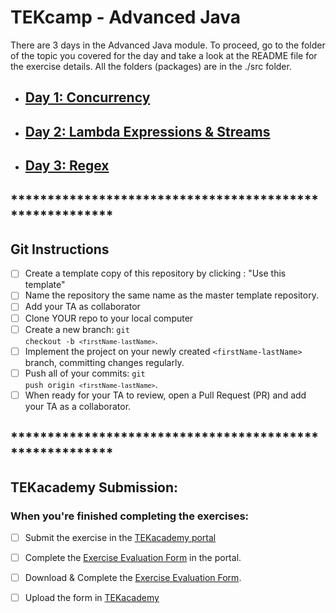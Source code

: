 # TEKcamp - Advanced Java

There are 3 days in the Advanced Java module.  To proceed, go to the folder of the topic you covered for the day and take a look at the README file for the exercise details.  All the folders (packages) are in the ./src folder.  

* [<h2>Day 1: Concurrency</h2>](https://github.com/TEKcamp/java-3/tree/master/src/concurrency)
* [<h2>Day 2: Lambda Expressions & Streams</h2>](https://github.com/TEKcamp/java-3/tree/master/src/lambda)
* [<h2>Day 3: Regex</h2>](https://github.com/TEKcamp/java-3/tree/master/src/regex)

## ********************************************************
## Git Instructions

- [ ] Create a template copy of this repository by clicking : "Use this template"
- [ ] Name the repository the same name as the master template repository.  
- [ ] Add your TA as collaborator
- [ ] Clone YOUR repo to your local computer
- [ ] Create a new branch: <code>git checkout -b `<firstName-lastName>`</code>.
- [ ] Implement the project on your newly created `<firstName-lastName>` branch, committing changes regularly.
- [ ] Push all of your commits: <code>git push origin `<firstName-lastName>`</code>.
- [ ] When ready for your TA to review, open a Pull Request (PR) and add your TA as a collaborator.

## ********************************************************
<h2>TEKacademy Submission: </h2>
<h3>When you're finished completing the exercises:</h3>

- [ ] Submit the exercise in the [TEKacademy portal](https://bit.ly/TEKacademy)

- [ ] Complete the <a href="https://bit.ly/2KE32Yw" target="_blank">Exercise Evaluation Form</a> in the portal. 
  
- [ ] Download & Complete the [Exercise Evaluation Form](https://teksystems.tahoe.appsembler.com/assets/courseware/v1/5cde54cebe581062f1328323e651268d/asset-v1:teksystems+TEK_edX_FSBootcamp+2020+type@asset+block/Exercise_Evaluation_form.docx). 
  
- [ ] Upload the form in [TEKacademy](https://bit.ly/TEKacademy)
  